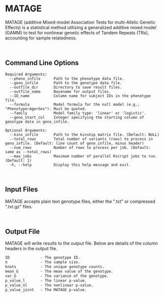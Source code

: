 # MATAGE
MATAGE (additive Mixed-model Association Tests for multi-Allelic Genetic Effects) is a statistical method utilizing a generalized additive mixed model (GAMM) to test for nonlinear genetic effects of Tandem Repeats (TRs), accounting for sample relatedness.

<br />

## Command Line Options
```
Required Arguments:
  --pheno_infile      Path to the phenotype data file.
  --geno_infile       Path to the genotype data file.
  --outfile_dir       Directory to save result files.
  --outfile_name      Basename for output files.
  --ID_name           Column name for subject IDs in the phenotype file.
  --formula           Model formula for the null model (e.g., "Phenotype~Age+Sex"). Must be quoted.
  --family            Model family type: 'linear' or 'logistic'.
  --geno_start_col    Integer specifying the starting column of genotype data in geno_infile.

Optional Arguments:
  --kins_infile       Path to the kinship matrix file. (Default: NULL)
  --total_rows        Total number of variants (rows) to process in geno_infile. (Default: line count of geno_infile, minus header)
  --num_rows          Number of rows to process per job. (Default: same as --total_rows)
  --max_jobs          Maximum number of parallel Rscript jobs to run. (Default: 1)
  -h, --help          Display this help message and exit.
```

<br /> 

## Input Files

MATAGE accepts plain text genotype files, either the ".txt" or compressed ".txt.gz" files.

<br />

## Output File

MATAGE will write results to the output file.
Below are details of the column headers in the output file.

```diff 
ID              - The genotype ID.
n               - The sample size.
knots           - The unique genotype counts.
mean_G          - The mean value of the genotype.
var_G           - The variance of the genotype.
p_value_l       - The linear p-value.
p_value_nl      - The nonlinear p-value.
p_value_joint   - The MATAGE p-value.
```

<br />
